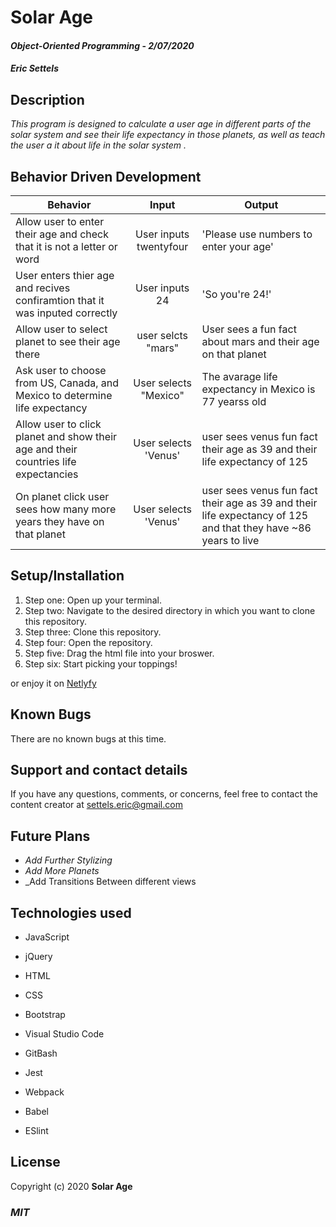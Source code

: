 # Solar Age

#### _Object-Oriented Programming_ - _2/07/2020_

#### _Eric Settels_

## **Description**

_This program is designed to calculate a user age in different parts of the solar system and see their life expectancy in those planets, as well as teach the user a  it about life in the solar system ._

## **Behavior Driven Development**

| Behavior | Input | Output |
|----------|:-----:|--------|
| Allow user to enter their age and check that it is not a letter or word | User inputs twentyfour  | 'Please use numbers to enter your age' |
| User enters thier age and recives confiramtion that it was inputed correctly | User inputs 24  | 'So you're 24!' |
| Allow user to select planet to see their age there | user selcts "mars" | User sees a fun fact about mars and their age on that planet |
| Ask user to choose from US, Canada, and Mexico to determine life expectancy | User selects "Mexico" | The avarage life expectancy in Mexico is 77 yearss old |
| Allow user to click planet and show their age and their countries life expectancies  | User selects 'Venus' |user sees venus fun fact their age as 39 and their life expectancy of 125 |
| On planet click user sees how many more years they have on that planet | User selects 'Venus' | user sees venus fun fact their age as 39 and their life expectancy of 125 and that they have ~86 years to live |


## **Setup/Installation**

1. Step one: Open up your terminal.
2. Step two: Navigate to the desired directory in which you want to clone this repository.
3. Step three: Clone this repository.
4. Step four: Open the repository.
5. Step five: Drag the html file into your broswer. 
6. Step six: Start picking your toppings!

or enjoy it on [Netlyfy](https://elastic-ride-6b350c.netlify.com/)

## **Known Bugs**

There are no known bugs at this time.

## **Support and contact details**

If you have any questions, comments, or concerns, feel free to contact the content creator at settels.eric@gmail.com 

## **Future Plans**

* _Add Further Stylizing_
* _Add More Planets_
* _Add Transitions Between different views

## **Technologies used**

* JavaScript

* jQuery

* HTML

* CSS

* Bootstrap

* Visual Studio Code

* GitBash

* Jest

* Webpack

* Babel

* ESlint

## **License**

Copyright (c) 2020 **Solar Age**

### **_MIT_**